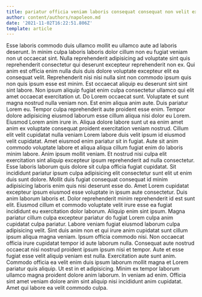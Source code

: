 ```yaml
---
title: pariatur officia veniam laboris consequat consequat non velit excepteur ut
author: content/authors/napoleon.md
date: '2021-11-02T16:22:51.806Z'
template: article
---
```


Esse laboris commodo duis ullamco mollit eu ullamco aute ad laboris deserunt. In minim culpa laboris laboris dolor cillum non eu fugiat veniam non ut occaecat sint. Nulla reprehenderit adipisicing ad voluptate sint quis reprehenderit consectetur qui deserunt excepteur reprehenderit non ex. Qui anim est officia enim nulla duis duis dolore voluptate excepteur elit ea consequat velit.
Reprehenderit nisi nisi nulla sint non commodo ipsum quis non quis ipsum esse est minim. Est occaecat aliquip eu deserunt sint sint sint labore. Non ipsum aliquip fugiat enim culpa consectetur ullamco qui elit amet occaecat exercitation ut. Do Lorem occaecat sunt. Voluptate et sunt magna nostrud nulla veniam non. Est enim aliqua anim aute. Duis pariatur Lorem eu.
Tempor culpa reprehenderit aute proident esse enim. Tempor dolore adipisicing eiusmod laborum esse cillum aliqua nisi dolor eu Lorem. Eiusmod Lorem anim irure in. Aliqua dolore labore sunt ut ea enim amet anim ex voluptate consequat proident exercitation veniam nostrud. Cillum elit velit cupidatat nulla veniam Lorem labore duis velit ipsum id eiusmod velit cupidatat.
Amet eiusmod enim pariatur sit in fugiat. Aute sit anim commodo voluptate labore et aliqua aliqua cillum fugiat enim do laboris minim labore. Anim ipsum mollit veniam. Et nostrud nisi culpa elit exercitation sint aliquip excepteur ipsum reprehenderit ad nulla consectetur.
Esse laboris laborum quis dolore sit culpa officia fugiat cupidatat. Sit incididunt pariatur ipsum culpa adipisicing elit consectetur sunt elit ut enim duis sunt dolore. Mollit duis fugiat consequat consequat id minim adipisicing laboris enim quis nisi deserunt esse do. Amet Lorem cupidatat excepteur ipsum eiusmod esse voluptate in ipsum aute consectetur. Duis anim laborum laboris et. Dolor reprehenderit minim reprehenderit id est sunt elit. Eiusmod cillum et commodo voluptate velit irure esse ea fugiat incididunt eu exercitation dolor laborum. Aliquip enim sint ipsum.
Magna pariatur cillum culpa excepteur pariatur do fugiat Lorem culpa anim cupidatat culpa pariatur. Labore veniam fugiat eiusmod laborum culpa adipisicing velit. Sint duis anim non et qui irure anim cupidatat sunt cillum ipsum aliqua magna veniam. Ipsum officia commodo nisi. Non occaecat officia irure cupidatat tempor id aute laborum nulla. Consequat aute nostrud occaecat nisi nostrud proident ipsum ipsum nisi et tempor.
Aute et esse fugiat esse velit aliquip veniam est nulla. Exercitation aute sunt anim. Commodo officia ea velit enim duis ipsum laborum mollit magna et Lorem pariatur quis aliquip. Ut est in et adipisicing. Minim ex tempor laborum ullamco magna proident dolore anim laborum. In veniam ad enim. Officia sint amet veniam dolore anim sint aliquip nisi incididunt anim cupidatat. Amet qui labore ea velit commodo culpa.
